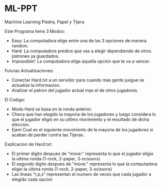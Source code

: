 # ML-PPT
Machine Learning Piedra, Papel y Tijera

Este Programa tiene 3 Modos:

  - Easy: La computadora elige entre una de las 3 opciones de manera random.
  - Hard: La computadora predice que vas a elegir dependiendo de otros patrones ya guardados.
  - Impossible!: La computadora elige aquella opcion que te va a vencer.

Futuras Actualizaciones:

  - Conectar Hard.txt a un servidor para cuando mas gente juegue se actualize la informacion.
  - Analizar el patron del jugador actual mas el de otros jugadores.

El Codigo:

  - Modo Hard se basa en la ronda anterior.
  - Checa que han elegido la mayoria de los jugadores y luego considera lo que el jugador eligio en su ultimo movimiento y el resultado de dicha eleccion.
  - Ejem Cual es el siguiente movimiento de la mayoria de los jugadores si acaban de perder contra las Tijeras.

Explicacion de Hard.txt:

  - El primer digito despues de "move:" representa lo que el jugador eligio la ultima ronda (1-rock, 2-paper, 3-scissors)
  - El segundo digito despues de "move:" representa lo que la computadora eligio la ultima ronda (1-rock, 2-paper, 3-scissors)
  - Las lineas "r,p,s" representan el numero de veces que cada jugador a elegido cada opcion
  

